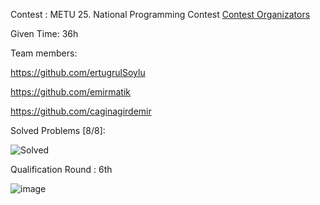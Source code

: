 Contest : METU 25. National Programming Contest
[Contest Organizators](https://cclub.metu.edu.tr)


Given Time: 36h

Team members:

https://github.com/ertugrulSoylu

https://github.com/emirmatik

https://github.com/caginagirdemir

Solved Problems [8/8]:

![Solved](https://user-images.githubusercontent.com/75154294/167315413-9b3207ab-e893-42c7-a13f-17db16a22e9e.png)

Qualification Round : 6th

![image](https://user-images.githubusercontent.com/75154294/167315616-62ec119d-999a-4476-b61c-f03b1eb28ef6.png)
